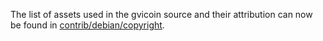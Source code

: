 The list of assets used in the gvicoin source and their attribution can now be found in [contrib/debian/copyright](../contrib/debian/copyright).
